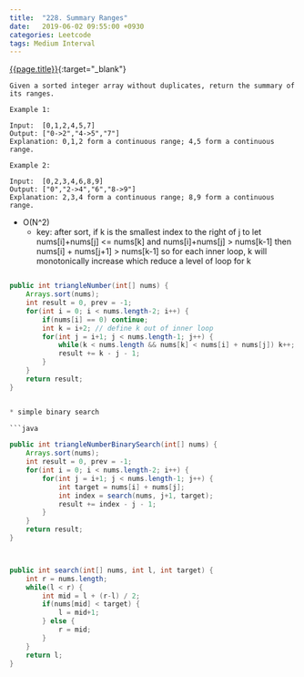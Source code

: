 ```yaml
---
title:  "228. Summary Ranges"
date:   2019-06-02 09:55:00 +0930
categories: Leetcode
tags: Medium Interval
---
```


[{{page.title}}](https://leetcode.com/problems/valid-triangle-number/){:target="_blank"}

    Given a sorted integer array without duplicates, return the summary of its ranges.

    Example 1:

    Input:  [0,1,2,4,5,7]
    Output: ["0->2","4->5","7"]
    Explanation: 0,1,2 form a continuous range; 4,5 form a continuous range.

    Example 2:

    Input:  [0,2,3,4,6,8,9]
    Output: ["0","2->4","6","8->9"]
    Explanation: 2,3,4 form a continuous range; 8,9 form a continuous range.


* O(N^2)
  - key: after sort, if k is the smallest index to the right of j to let nums[i]+nums[j] <= nums[k] and
         nums[i]+nums[j] > nums[k-1]
         then nums[i] + nums[j+1] > nums[k-1]
         so for each inner loop, k will monotonically increase which reduce a level of loop for k

```java

public int triangleNumber(int[] nums) {
    Arrays.sort(nums);
    int result = 0, prev = -1;
    for(int i = 0; i < nums.length-2; i++) {
        if(nums[i] == 0) continue;
        int k = i+2; // define k out of inner loop
        for(int j = i+1; j < nums.length-1; j++) {
            while(k < nums.length && nums[k] < nums[i] + nums[j]) k++;
            result += k - j - 1;
        }
    }
    return result;
}


* simple binary search

```java

public int triangleNumberBinarySearch(int[] nums) {
    Arrays.sort(nums);
    int result = 0, prev = -1;
    for(int i = 0; i < nums.length-2; i++) {
        for(int j = i+1; j < nums.length-1; j++) {
            int target = nums[i] + nums[j];
            int index = search(nums, j+1, target);
            result += index - j - 1;
        }
    }
    return result;
}



public int search(int[] nums, int l, int target) {
    int r = nums.length;
    while(l < r) {
        int mid = l + (r-l) / 2;
        if(nums[mid] < target) {
            l = mid+1;
        } else {
            r = mid;
        }
    }
    return l;
}
```
